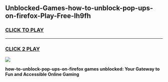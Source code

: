 
## Unblocked-Games-how-to-unblock-pop-ups-on-firefox-Play-Free-lh9fh
<h3>
<a href="https://premium76.site?title=how-to-unblock-pop-ups-on-firefox&ref=18A1">CLICK TO PLAY</a></h3>
<hr>

<h3>
<a href="https://premium76.site?title=how-to-unblock-pop-ups-on-firefox&ref=18A1">CLICK 2 PLAY</a>
  
</h3>

<a href="https://premium76.site?title=how-to-unblock-pop-ups-on-firefox&ref=18A1"><img src="https://clearcache.store/games.png"></a>


**how-to-unblock-pop-ups-on-firefox games unblocked: Your Gateway to Fun and Accessible Online Gaming**
